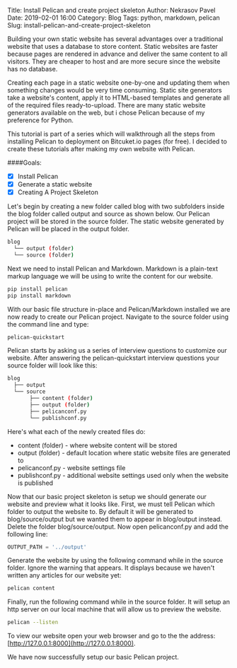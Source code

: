 Title: Install Pelican and create project skeleton
Author: Nekrasov Pavel
Date: 2019-02-01 16:00
Category: Blog
Tags: python, markdown, pelican
Slug: install-pelican-and-create-project-skeleton

Building your own static website has several advantages over a traditional website that uses a database to store content. 
Static websites are faster because pages are rendered in advance and deliver the same content to all visitors. 
They are cheaper to host and are more secure since the website has no database.

Creating each page in a static website one-by-one and updating them when something changes would be very time consuming. 
Static site generators take a website's content, apply it to HTML-based templates and generate all of the required files ready-to-upload. 
There are many static website generators available on the web, but i chose Pelican because of my preference for Python.

This tutorial is part of a series which will walkthrough all the steps from installing Pelican to deployment on Bitcuket.io pages (for free). 
I decided to create these tutorials after making my own website with Pelican.

####Goals:
- [x] Install Pelican
- [x] Generate a static website
- [x] Creating A Project Skeleton

Let's begin by creating a new folder called blog with two subfolders inside the blog folder called output and source as shown below. 
Our Pelican project will be stored in the source folder. 
The static website generated by Pelican will be placed in the output folder.
```bash
blog
  └── output (folder)
  └── source (folder)
```
Next we need to install Pelican and Markdown. 
Markdown is a plain-text markup language we will be using to write the content for our website. 
```bash
pip install pelican
pip install markdown
```
With our basic file structure in-place and Pelican/Markdown installed we are now ready to create our Pelican project. 
Navigate to the source folder using the command line and type:
```bash
pelican-quickstart
```
Pelican starts by asking us a series of interview questions to customize our website.
After answering the pelican-quickstart interview questions your source folder will look like this:
```bash
blog
  ├── output
  └── source
       ├── content (folder)
       ├── output (folder)
       ├── pelicanconf.py
       └── publishconf.py
```
Here's what each of the newly created files do:
* content (folder) - where website content will be stored
* output (folder) - default location where static website files are generated to
* pelicanconf.py - website settings file
* publishconf.py - additional website settings used only when the website is published

Now that our basic project skeleton is setup we should generate our website and preview what it looks like. 
First, we must tell Pelican which folder to output the website to. 
By default it will be generated to blog/source/output but we wanted them to appear in blog/output instead. 
Delete the folder blog/source/output. Now open pelicanconf.py and add the following line:

```python
OUTPUT_PATH = '../output'
```

Generate the website by using the following command while in the source folder. 
Ignore the warning that appears. It displays because we haven't written any articles for our website yet:
```bash
pelican content
```
Finally, run the following command while in the source folder. It will setup an http server on our local machine that will allow us to preview the website.
```bash
pelican --listen
```
To view our website open your web browser and go to the the address: [http://127.0.0.1:8000](http://127.0.0.1:8000).

We have now successfully setup our basic Pelican project.
